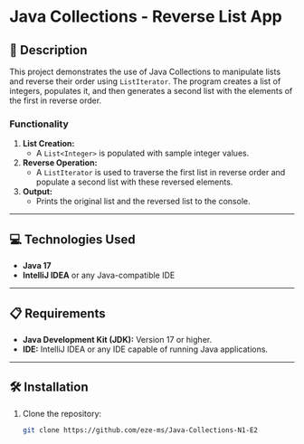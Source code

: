 # Java Collections - Reverse List App

## 📄 Description
This project demonstrates the use of Java Collections to manipulate lists and reverse their order using `ListIterator`. The program creates a list of integers, populates it, and then generates a second list with the elements of the first in reverse order.

### Functionality
1. **List Creation:**
   - A `List<Integer>` is populated with sample integer values.
2. **Reverse Operation:**
   - A `ListIterator` is used to traverse the first list in reverse order and populate a second list with these reversed elements.
3. **Output:**
   - Prints the original list and the reversed list to the console.

---

## 💻 Technologies Used
- **Java 17**
- **IntelliJ IDEA** or any Java-compatible IDE

---

## 📋 Requirements
- **Java Development Kit (JDK):** Version 17 or higher.
- **IDE:** IntelliJ IDEA or any IDE capable of running Java applications.

---

## 🛠️ Installation
1. Clone the repository:
   ```bash
   git clone https://github.com/eze-ms/Java-Collections-N1-E2
